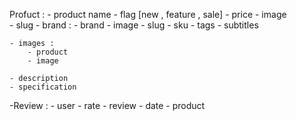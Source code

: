 Profuct : 
    - product name 
    - flag [new , feature , sale] 
    - price 
    - image  
    - slug 
    - brand : 
        - brand 
        - image 
        - slug 
    - sku 
    - tags 
    - subtitles 

    - images : 
        - product 
        - image 

    - description 
    - specification 

   -Review : 
    - user 
    - rate 
    - review 
    - date 
    - product 

